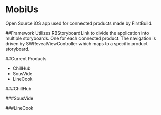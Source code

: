 MobiUs
======
Open Source iOS app used for connected products made by FirstBuild. 

##Framework
Utilizes RBStoryboardLink to divide the application into multiple storyboards. One for each connected product. 
The navigation is driven by SWRevealViewController which maps to a specific product storyboard.

##Current Products 
- ChillHub 
- SousVide
- LineCook

###ChillHub

###SousVide

###LineCook
